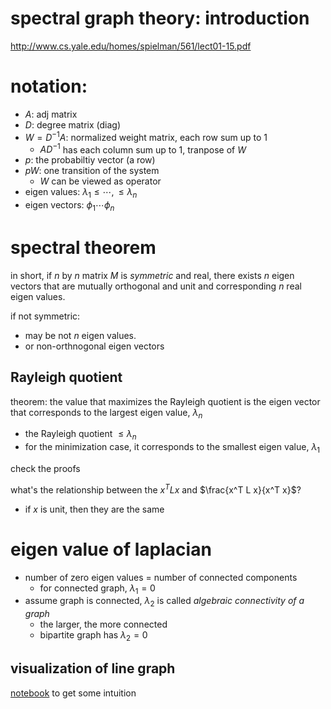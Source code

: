 # spectral graph theory: introduction

http://www.cs.yale.edu/homes/spielman/561/lect01-15.pdf

# notation:

- $`A`$: adj matrix
- $`D`$: degree matrix (diag)
- $`W = D^{-1} A`$: normalized weight matrix, each row sum up to 1
  - $`A D^{-1}`$ has each column sum up to 1, tranpose of $`W`$
- $`p`$: the probabiltiy vector (a row)
- $`p W`$: one transition of the system
  - $`W`$ can be viewed as operator
- eigen values: $`\lambda_1 \le \cdots, \le \lambda_n`$
- eigen vectors: $`\phi_1  \cdots \phi_n`$

# spectral theorem

in short, if $`n`$ by $`n`$ matrix $`M`$ is *symmetric* and real, there exists $`n`$ eigen vectors that are mutually orthogonal and unit and corresponding $`n`$ real eigen values.

if not symmetric:

- may be not $`n`$ eigen values.
- or non-orthnogonal eigen vectors

## Rayleigh quotient

theorem: the value that maximizes the Rayleigh quotient is the eigen vector that corresponds to the largest eigen value, $`\lambda_n`$

- the Rayleigh quotient $`\le \lambda_n`$
- for the minimization case, it corresponds to the smallest eigen value, $`\lambda_1`$

check the proofs

what's the relationship between the $`x^T L x`$ and $`\frac{x^T L x}{x^T x}`$?

- if $`x`$ is unit, then they are the same

# eigen value of laplacian

- number of zero eigen values = number of connected components
  - for connected graph, $`\lambda_1=0`$ 
- assume graph is connected, $`\lambda_2`$ is called *algebraic connectivity of a graph*
  - the larger, the more connected
  - bipartite graph has $`\lambda_2 = 0`$

## visualization of line graph

[notebook](data/line-spectral.ipynb) to get some intuition